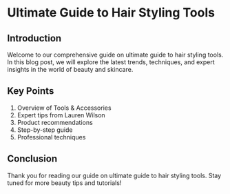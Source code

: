 
# Ultimate Guide to Hair Styling Tools

## Introduction

Welcome to our comprehensive guide on ultimate guide to hair styling tools. In this blog post, we will explore the latest trends, techniques, and expert insights in the world of beauty and skincare.

## Key Points

1. Overview of Tools & Accessories
2. Expert tips from Lauren Wilson
3. Product recommendations
4. Step-by-step guide
5. Professional techniques

## Conclusion

Thank you for reading our guide on ultimate guide to hair styling tools. Stay tuned for more beauty tips and tutorials!
